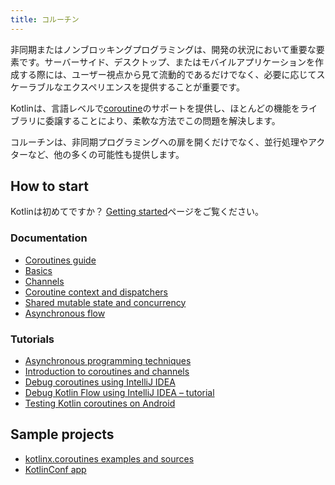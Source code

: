 ```yaml
---
title: コルーチン
---
```

非同期またはノンブロッキングプログラミングは、開発の状況において重要な要素です。サーバーサイド、デスクトップ、またはモバイルアプリケーションを作成する際には、ユーザー視点から見て流動的であるだけでなく、必要に応じてスケーラブルなエクスペリエンスを提供することが重要です。

Kotlinは、言語レベルで[coroutine](https://en.wikipedia.org/wiki/Coroutine)のサポートを提供し、ほとんどの機能をライブラリに委譲することにより、柔軟な方法でこの問題を解決します。

コルーチンは、非同期プログラミングへの扉を開くだけでなく、並行処理やアクターなど、他の多くの可能性も提供します。

## How to start

Kotlinは初めてですか？ [Getting started](getting-started)ページをご覧ください。

### Documentation

- [Coroutines guide](coroutines-guide)
- [Basics](coroutines-basics)
- [Channels](channels)
- [Coroutine context and dispatchers](coroutine-context-and-dispatchers)
- [Shared mutable state and concurrency](shared-mutable-state-and-concurrency)
- [Asynchronous flow](flow)

### Tutorials

- [Asynchronous programming techniques](async-programming)
- [Introduction to coroutines and channels](coroutines-and-channels)
- [Debug coroutines using IntelliJ IDEA](debug-coroutines-with-idea)
- [Debug Kotlin Flow using IntelliJ IDEA – tutorial](debug-flow-with-idea)
- [Testing Kotlin coroutines on Android](https://developer.android.com/kotlin/coroutines/test)

## Sample projects

- [kotlinx.coroutines examples and sources](https://github.com/Kotlin/kotlin-coroutines/tree/master/examples)
- [KotlinConf app](https://github.com/JetBrains/kotlinconf-app)